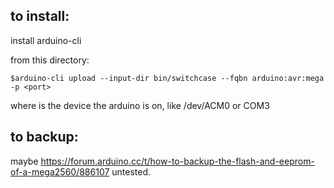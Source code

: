 ## to install:

install arduino-cli

from this directory:

`$arduino-cli upload --input-dir bin/switchcase --fqbn arduino:avr:mega -p <port>`

where <port> is the device the arduino is on, like /dev/ACM0 or COM3

## to backup:

maybe https://forum.arduino.cc/t/how-to-backup-the-flash-and-eeprom-of-a-mega2560/886107
untested.
